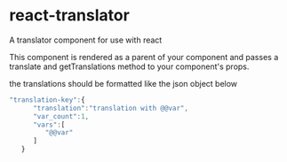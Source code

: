 # react-translator
A translator component for use with react

This component is rendered as a parent of your component and passes a translate and getTranslations method to your component's props. 

the translations should be formatted like the json object below

```javascript
"translation-key":{
      "translation":"translation with @@var",
      "var_count":1,
      "vars":[  
         "@@var"
      ]
   }
```
